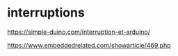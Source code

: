# interruptions 

https://simple-duino.com/interruption-et-arduino/

https://www.embeddedrelated.com/showarticle/469.php
